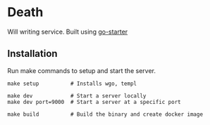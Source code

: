 # Death

Will writing service. Built using [go-starter](https://github.com/Light2Dark/go-starter)


## Installation

Run make commands to setup and start the server.

```
make setup          # Installs wgo, templ

make dev            # Start a server locally
make dev port=9000  # Start a server at a specific port

make build          # Build the binary and create docker image 
```
